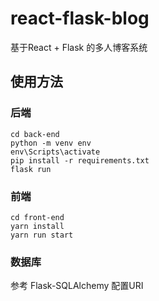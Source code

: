 # react-flask-blog
基于React + Flask 的多人博客系统
## 使用方法
### 后端
    cd back-end
    python -m venv env
    env\Scripts\activate
    pip install -r requirements.txt
    flask run

### 前端
    cd front-end
    yarn install
    yarn run start

### 数据库
参考 Flask-SQLAlchemy 配置URI
